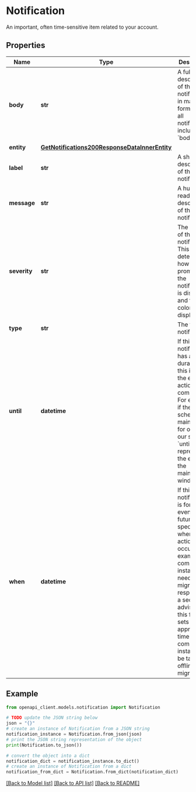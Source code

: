 # Notification

An important, often time-sensitive item related to your account.

## Properties

Name | Type | Description | Notes
------------ | ------------- | ------------- | -------------
**body** | **str** | A full description of this notification, in markdown format. Not all notifications include a &#x60;body&#x60;. | [optional] [readonly] 
**entity** | [**GetNotifications200ResponseDataInnerEntity**](GetNotifications200ResponseDataInnerEntity.md) |  | [optional] 
**label** | **str** | A short description of this notification. | [optional] [readonly] 
**message** | **str** | A human-readable description of the notification. | [optional] [readonly] 
**severity** | **str** | The severity of this notification. This field determines how prominently the notification is displayed and the color of the display text. | [optional] [readonly] 
**type** | **str** | The type of notification. | [optional] [readonly] 
**until** | **datetime** | If this notification has a duration, this is when the event or action will complete. For example, if there&#39;s scheduled maintenance for one of our systems, &#x60;until&#x60; represents the end of the maintenance window. | [optional] [readonly] 
**when** | **datetime** | If this notification is for an event in the future, this specifies when the action occurs. For example, if a compute instance needs to migrate in response to a security advisory, this field sets the approximate time the compute instance will be taken offline for migration. | [optional] [readonly] 

## Example

```python
from openapi_client.models.notification import Notification

# TODO update the JSON string below
json = "{}"
# create an instance of Notification from a JSON string
notification_instance = Notification.from_json(json)
# print the JSON string representation of the object
print(Notification.to_json())

# convert the object into a dict
notification_dict = notification_instance.to_dict()
# create an instance of Notification from a dict
notification_from_dict = Notification.from_dict(notification_dict)
```
[[Back to Model list]](../README.md#documentation-for-models) [[Back to API list]](../README.md#documentation-for-api-endpoints) [[Back to README]](../README.md)


